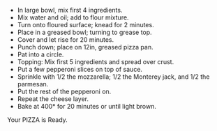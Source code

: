 - In large bowl, mix first 4 ingredients.
- Mix water and oil; add to flour mixture.
- Turn onto floured surface; knead for 2 minutes.
- Place in a greased bowl; turning to grease top.
- Cover and let rise for 20 minutes.
- Punch down; place on 12in, greased pizza pan.
- Pat into a circle.
- Topping: Mix first 5 ingredients and spread over crust.
- Put a few pepperoni slices on top of sauce.
- Sprinkle with 1/2 the mozzarella; 1/2 the Monterey jack, and 1/2 the parmesan.
- Put the rest of the pepperoni on.
- Repeat the cheese layer.
- Bake at 400* for 20 minutes or until light brown.

Your PIZZA is Ready.